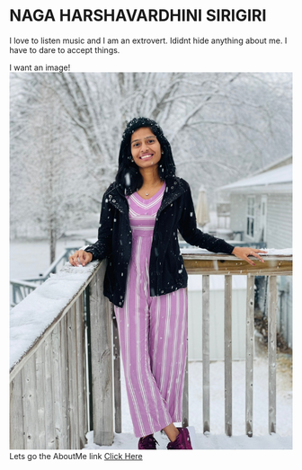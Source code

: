 # NAGA HARSHAVARDHINI SIRIGIRI
 I love to listen music and I am an extrovert. Ididnt hide anything about me. I have to dare to accept things.

I want an image! ![myself](https://github.com/HarshavardhiniSirigiri/assignment2-Sirigiri/blob/main/Harshapic.jpg)
Lets go the AboutMe link
[Click Here](https://github.com/HarshavardhiniSirigiri/assignment2-Sirigiri/blob/main/Harshapic.jpg)